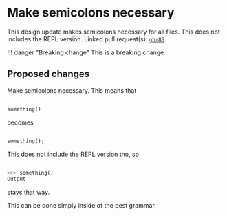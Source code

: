 # Make semicolons necessary

This design update makes semicolons necessary for all files. This does not includes the REPL version.
Linked pull request(s): [`gh-85`](https://github.com/I-Language-Development/I-language-rust/issues/85).

!!! danger "Breaking change"
    This is a breaking change.

## Proposed changes

Make semicolons necessary. This means that

```py

something()

```

becomes

```py

something();

```

This does not include the REPL version tho, so

```py

>>> something()
Output

```

stays that way.


This can be done simply inside of the pest grammar.
